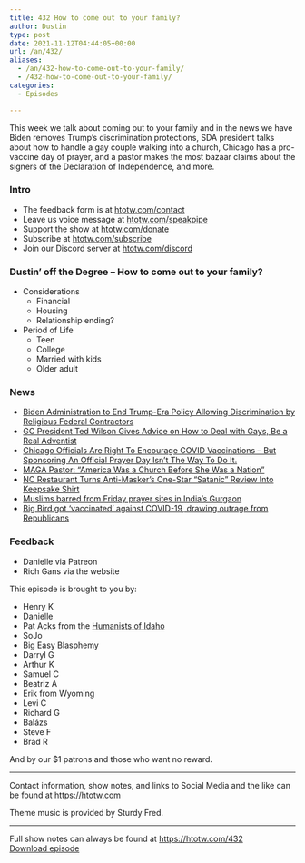 ```yaml
---
title: 432 How to come out to your family?
author: Dustin
type: post
date: 2021-11-12T04:44:05+00:00
url: /an/432/
aliases:
  - /an/432-how-to-come-out-to-your-family/
  - /432-how-to-come-out-to-your-family/
categories:
  - Episodes

---
```

<div id="buzzsprout-player-10552677"></div><script src="https://www.buzzsprout.com/1983601/10552677-432-how-to-come-out-to-your-family.js?container_id=buzzsprout-player-10552677&player=small" type="text/javascript" charset="utf-8"></script>

This week we talk about coming out to your family and in the news we have Biden removes Trump’s discrimination protections, SDA president talks about how to handle a gay couple walking into a church, Chicago has a pro-vaccine day of prayer, and a pastor makes the most bazaar claims about the signers of the Declaration of Independence, and more.

### Intro

<!--more-->

  * The feedback form is at [htotw.com/contact][1]
  * Leave us voice message at [htotw.com/speakpipe][2]
  * Support the show at [htotw.com/donate][3]
  * Subscribe at [htotw.com/subscribe][4]
  * Join our Discord server at [htotw.com/discord][5]

### Dustin&#8217; off the Degree &#8211; How to come out to your family?

  * Considerations 
      * Financial
      * Housing
      * Relationship ending?
  * Period of Life 
      * Teen
      * College
      * Married with kids
      * Older adult

### News

  * [Biden Administration to End Trump-Era Policy Allowing Discrimination by Religious Federal Contractors][6]
  * [GC President Ted Wilson Gives Advice on How to Deal with Gays, Be a Real Adventist][7]
  * [Chicago Officials Are Right To Encourage COVID Vaccinations – But Sponsoring An Official Prayer Day Isn’t The Way To Do It.][8]
  * [MAGA Pastor: “America Was a Church Before She Was a Nation”][9]
  * [NC Restaurant Turns Anti-Masker’s One-Star “Satanic” Review Into Keepsake Shirt][10]
  * [Muslims barred from Friday prayer sites in India’s Gurgaon][11]
  * [Big Bird got ‘vaccinated’ against COVID-19, drawing outrage from Republicans][12]

### Feedback

  * Danielle via Patreon
  * Rich Gans via the website

This episode is brought to you by:

  * Henry K
  * Danielle
  * Pat Acks from the [Humanists of Idaho][13]
  * SoJo
  * Big Easy Blasphemy
  * Darryl G
  * Arthur K
  * Samuel C
  * Beatriz A
  * Erik from Wyoming
  * Levi C
  * Richard G
  * Balázs
  * Steve F
  * Brad R

And by our $1 patrons and those who want no reward.

* * *

Contact information, show notes, and links to Social Media and the like can be found at <https://htotw.com>

Theme music is provided by Sturdy Fred.

* * *

Full show notes can always be found at <https://htotw.com/432>  
[Download episode][14]

 [1]: https://htotw.com/contact
 [2]: https://htotw.com/speakpike
 [3]: https://htotw.com/donate
 [4]: https://htotw.com/subscribe
 [5]: https://htotw.com/discord
 [6]: https://www.atheists.org/2021/11/department-of-labor-discrimination-religion-federal-contractors/
 [7]: https://atoday.org/gc-president-ted-wilson-gives-advice-on-how-to-deal-with-gays-be-a-real-adventist/
 [8]: https://www.au.org/blogs/chicago-prayer-day
 [9]: https://friendlyatheist.patheos.com/2021/11/02/maga-pastor-america-was-a-church-before-she-was-a-nation/
 [10]: https://friendlyatheist.patheos.com/2021/11/08/nc-restaurant-turns-anti-maskers-one-star-satanic-review-into-keepsake-shirt/
 [11]: https://www.aljazeera.com/news/2021/11/5/india-gurgaon-muslims-friday-prayers-hindu-groups-haryana
 [12]: https://www.npr.org/2021/11/08/1053548074/big-bird-covid-19-vaccine-conservative-backlash-ted-cruz
 [13]: https://www.humanistsofidaho.org/
 [14]: https://dts.podtrac.com/redirect.mp3/cdn.nomads.studio/file/nsp-media/atheist_nomads_432.mp3